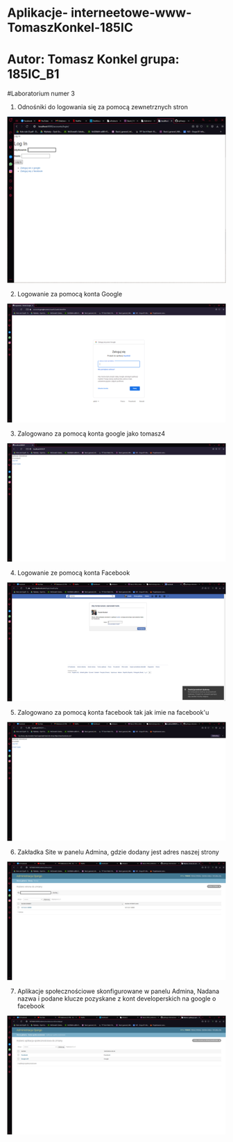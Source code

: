 # Aplikacje- interneetowe-www-TomaszKonkel-185IC
# Autor: Tomasz Konkel grupa: 185IC_B1


#Laboratorium numer 3


1. Odnośniki do logowania się za pomocą zewnetrznych stron 

![alt text](https://github.com/TomaszKonkel/aplikacje-internetowe-TomaszKonkel-185ic/blob/master/Labki3/Zdjecia_lab3/1.PNG)	

2. Logowanie za pomocą konta Google

![alt text](https://github.com/TomaszKonkel/aplikacje-internetowe-TomaszKonkel-185ic/blob/master/Labki3/Zdjecia_lab3/2.PNG)	

3. Zalogowano za pomocą konta google jako tomasz4

![alt text](https://github.com/TomaszKonkel/aplikacje-internetowe-TomaszKonkel-185ic/blob/master/Labki3/Zdjecia_lab3/3.PNG)	

4. Logowanie ze pomocą konta Facebook

![alt text](https://github.com/TomaszKonkel/aplikacje-internetowe-TomaszKonkel-185ic/blob/master/Labki3/Zdjecia_lab3/4.PNG)	

5. Zalogowano za pomocą konta facebook tak jak imie na facebook'u

![alt text](https://github.com/TomaszKonkel/aplikacje-internetowe-TomaszKonkel-185ic/blob/master/Labki3/Zdjecia_lab3/5.PNG)	

6. Zakładka Site w panelu Admina, gdzie dodany jest adres naszej strony

![alt text](https://github.com/TomaszKonkel/aplikacje-internetowe-TomaszKonkel-185ic/blob/master/Labki3/Zdjecia_lab3/6.PNG)

7. Aplikacje społecznościowe skonfigurowane w panelu Admina, Nadana nazwa i podane klucze pozyskane z kont developerskich na google o facebook

![alt text](https://github.com/TomaszKonkel/aplikacje-internetowe-TomaszKonkel-185ic/blob/master/Labki3/Zdjecia_lab3/7.PNG)




					

